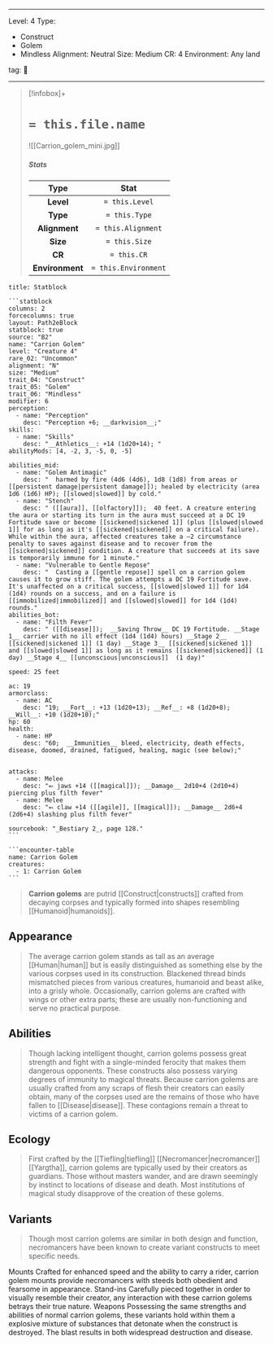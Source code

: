 
---


Level: 4
Type:
- Construct
- Golem
- Mindless
Alignment: Neutral
Size: Medium
CR: 4
Environment: Any land


tag: 👹

---

> [!infobox]+
> #  `= this.file.name`
> ![[Carrion_golem_mini.jpg]]
> ##### Stats
> Type | Stat |
> :---:|:---:|
> **Level** | `= this.Level` |
> **Type** | `= this.Type` |
> **Alignment** | `= this.Alignment` |
> **Size** | `= this.Size` |
> **CR** | `= this.CR` |
> **Environment** | `= this.Environment` |




````ad-info
title: Statblock

```statblock
columns: 2
forcecolumns: true
layout: Path2eBlock
statblock: true
source: "B2"
name: "Carrion Golem"
level: "Creature 4"
rare_02: "Uncommon"
alignment: "N"
size: "Medium"
trait_04: "Construct"
trait_05: "Golem"
trait_06: "Mindless"
modifier: 6
perception:
  - name: "Perception"
    desc: "Perception +6; __darkvision__;"
skills:
  - name: "Skills"
    desc: "__Athletics__: +14 (1d20+14); "
abilityMods: [4, -2, 3, -5, 0, -5]

abilities_mid:
  - name: "Golem Antimagic"
    desc: "  harmed by fire (4d6 (4d6), 1d8 (1d8) from areas or [[persistent damage|persistent damage]]); healed by electricity (area 1d6 (1d6) HP); [[slowed|slowed]] by cold."
  - name: "Stench"
    desc: " ([[aura]], [[olfactory]]);  40 feet. A creature entering the aura or starting its turn in the aura must succeed at a DC 19 Fortitude save or become [[sickened|sickened 1]] (plus [[slowed|slowed 1]] for as long as it's [[sickened|sickened]] on a critical failure). While within the aura, affected creatures take a –2 circumstance penalty to saves against disease and to recover from the [[sickened|sickened]] condition. A creature that succeeds at its save is temporarily immune for 1 minute."
  - name: "Vulnerable to Gentle Repose"
    desc: "  Casting a [[gentle repose]] spell on a carrion golem causes it to grow stiff. The golem attempts a DC 19 Fortitude save. It's unaffected on a critical success, [[slowed|slowed 1]] for 1d4 (1d4) rounds on a success, and on a failure is [[immobilized|immobilized]] and [[slowed|slowed]] for 1d4 (1d4) rounds."
abilities_bot:
  - name: "Filth Fever"
    desc: " ([[disease]]);  __Saving Throw__ DC 19 Fortitude. __Stage 1__ carrier with no ill effect (1d4 (1d4) hours) __Stage 2__ [[sickened|sickened 1]] (1 day) __Stage 3__ [[sickened|sickened 1]] and [[slowed|slowed 1]] as long as it remains [[sickened|sickened]] (1 day) __Stage 4__ [[unconscious|unconscious]]  (1 day)"

speed: 25 feet

ac: 19
armorclass:
  - name: AC
    desc: "19; __Fort__: +13 (1d20+13); __Ref__: +8 (1d20+8); __Will__: +10 (1d20+10);"
hp: 60
health:
  - name: HP
    desc: "60;  __Immunities__ bleed, electricity, death effects, disease, doomed, drained, fatigued, healing, magic (see below);"


attacks:
  - name: Melee
    desc: "⬻ jaws +14 ([[magical]]); __Damage__ 2d10+4 (2d10+4) piercing plus filth fever"
  - name: Melee
    desc: "⬻ claw +14 ([[agile]], [[magical]]); __Damage__ 2d6+4 (2d6+4) slashing plus filth fever"

sourcebook: "_Bestiary 2_, page 128."
```

```encounter-table
name: Carrion Golem
creatures:
  - 1: Carrion Golem
```

````



> **Carrion golems** are putrid [[Construct|constructs]] crafted from decaying corpses and typically formed into shapes resembling [[Humanoid|humanoids]].



## Appearance

> The average carrion golem stands as tall as an average [[Human|human]] but is easily distinguished as something else by the various corpses used in its construction. Blackened thread binds mismatched pieces from various creatures, humanoid and beast alike, into a grisly whole. Occasionally, carrion golems are crafted with wings or other extra parts; these are usually non-functioning and serve no practical purpose.


## Abilities

> Though lacking intelligent thought, carrion golems possess great strength and fight with a single-minded ferocity that makes them dangerous opponents. These constructs also possess varying degrees of immunity to magical threats.
> Because carrion golems are usually crafted from any scraps of flesh their creators can easily obtain, many of the corpses used are the remains of those who have fallen to [[Disease|disease]]. These contagions remain a threat to victims of a carrion golem.


## Ecology

> First crafted by the [[Tiefling|tiefling]] [[Necromancer|necromancer]] [[Yargtha]], carrion golems are typically used by their creators as guardians. Those without masters wander, and are drawn seemingly by instinct to locations of disease and death. Most institutions of magical study disapprove of the creation of these golems.


## Variants

> Though most carrion golems are similar in both design and function, necromancers have been known to create variant constructs to meet specific needs.

Mounts
Crafted for enhanced speed and the ability to carry a rider, carrion golem mounts provide necromancers with steeds both obedient and fearsome in appearance.
Stand-ins
Carefully pieced together in order to visually resemble their creator, any interaction with these carrion golems betrays their true nature.
Weapons
Possessing the same strengths and abilities of normal carrion golems, these variants hold within them a explosive mixture of substances that detonate when the construct is destroyed. The blast results in both widespread destruction and disease.









